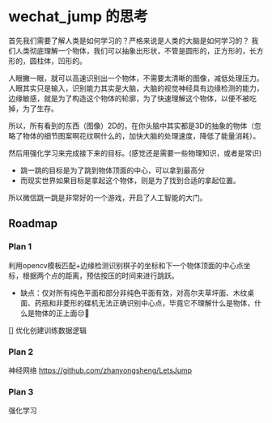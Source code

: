 # wechat_jump 的思考
首先我们需要了解人类是如何学习的？严格来说是人类的大脑是如何学习的？
我们人类彻底理解一个物体，我们可以抽象出形状，不管是圆形的，正方形的，长方形的，圆柱体，凹形的。

人眼撇一眼，就可以高速识别出一个物体，不需要太清晰的图像，减低处理压力。
人眼其实只是输入，识别能力其实是大脑，大脑的视觉神经具有边缘检测的能力，边缘敏感，就是为了构造这个物体的轮廓，为了快速理解这个物体，以便不被吃掉，为了生存。

所以，所有看到的东西（图像）2D的，在你头脑中其实都是3D的抽象的物体（忽略了物体的细节图案啊花纹啊什么的，加快大脑的处理速度，降低了能量消耗）。


然后用强化学习来完成接下来的目标。(感觉还是需要一些物理知识，或者是常识)

* 跳一跳的目标是为了跳到物体顶面的中心，可以拿到最高分
* 而现实世界如果目标是拿起这个物体，则是为了找到合适的拿起位置。

所以微信跳一跳是非常好的一个游戏，开启了人工智能的大门。



## Roadmap
### Plan 1
利用opencv模板匹配+边缘检测识别棋子的坐标和下一个物体顶面的中心点坐标，根据两个点的距离，预估按压的时间来进行跳跃。
 * 缺点：仅对所有纯色平面和部分非纯色平面有效，对高尔夫草坪面、木纹桌面、药瓶和非菱形的碟机无法正确识别中心点，毕竟它不理解什么是物体，什么是物体的正上面😔💭

[] 优化创建训练数据逻辑

### Plan 2
神经网络
https://github.com/zhanyongsheng/LetsJump

### Plan 3
强化学习
